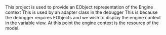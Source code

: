 This project is used to provide an EObject representation of the Engine context
This is used by an adapter class in the debugger 
This is because the debugger requires EObjects and we wish to display the engine context in the variable view. At this point the engine context is the resource of the model.
